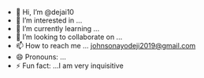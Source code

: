 - 👋 Hi, I’m @dejai10
- 👀 I’m interested in ...
- 🌱 I’m currently learning ...
- 💞️ I’m looking to collaborate on ...
- 📫 How to reach me ... johnsonayodeji2019@gmail.com
- 😄 Pronouns: ...
- ⚡ Fun fact: ...I am very inquisitive

<!---
dejai10/dejai10 is a ✨ special ✨ repository because its `README.md` (this file) appears on your GitHub profile.
You can click the Preview link to take a look at your changes.
--->
